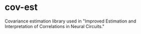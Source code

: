 cov-est
=======

Covariance estimation library used in "Improved Estimation and Interpretation of Correlations in Neural Circuits."

